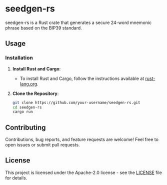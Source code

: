 # seedgen-rs
seedgen-rs is a Rust crate that generates a secure 24-word mnemonic phrase based on the BIP39 standard.

## Usage

### Installation

1. **Install Rust and Cargo**:

   - To install Rust and Cargo, follow the instructions available at [rust-lang.org](https://www.rust-lang.org/tools/install).

2. **Clone the Repository**:

   ```bash
   git clone https://github.com/your-username/seedgen-rs.git
   cd seedgen-rs
   cargo run
   ```

## Contributing

Contributions, bug reports, and feature requests are welcome! Feel free to open issues or submit pull requests.

## License

This project is licensed under the Apache-2.0 license - see the [LICENSE](LICENSE) file for details.
